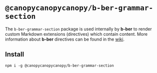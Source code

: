 # `@canopycanopycanopy/b-ber-grammar-section`

The `b-ber-grammar-section` package is used internally by **b-ber** to render custom Markdown extensions (directives) which contain content. More information about **b-ber** directives can be found in the [wiki](https://github.com/triplecanopy/b-ber/wiki/all-directives).

## Install

```
npm i -g @canopycanopycanopy/b-ber-grammar-section
```
